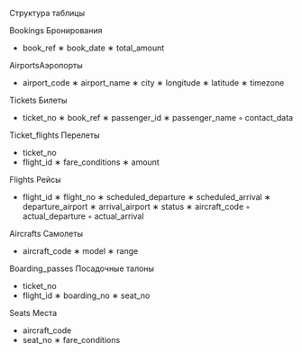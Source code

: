 Структура таблицы 

Bookings Бронирования
- book_ref
∗ book_date
∗ total_amount


AirportsАэропорты
- airport_code
∗ airport_name
∗ city
∗ longitude
∗ latitude
∗ timezone


Tickets Билеты
- ticket_no
∗ book_ref
∗ passenger_id
∗ passenger_name
◦ contact_data


Ticket_flights Перелеты
- ticket_no
- flight_id
∗ fare_conditions
∗ amount


Flights Рейсы
- flight_id
∗ flight_no
∗ scheduled_departure
∗ scheduled_arrival
∗ departure_airport
∗ arrival_airport
∗ status
∗ aircraft_code
◦ actual_departure
◦ actual_arrival


Aircrafts Самолеты
- aircraft_code
∗ model
∗ range


Boarding_passes Посадочные талоны
- ticket_no
- flight_id
∗ boarding_no
∗ seat_no


Seats Места
- aircraft_code
- seat_no
∗ fare_conditions

